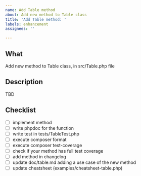 ```yaml
---
name: Add Table method
about: Add new method to Table class
title: 'Add Table method: '
labels: enhancement
assignees: ''

---
```


## What
Add new method to Table class, in src/Table.php file

## Description
TBD

## Checklist
- [ ] implement method
- [ ] write phpdoc for the function
- [ ] write test in tests/TableTest.php
- [ ]  execute composer format
- [ ] execute composer test-coverage
- [ ] check if your method has full test coverage
- [ ] add method in changelog
- [ ] update doc/table.md adding a use case of the new method
- [ ] update cheatsheet (examples/cheatsheet-table.php)
